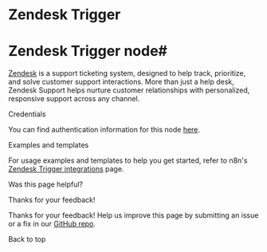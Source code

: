# Zendesk Trigger

[ ](https://github.com/n8n-io/n8n-docs/edit/main/docs/integrations/builtin/trigger-nodes/n8n-nodes-base.zendesktrigger.md "Edit this page")

# Zendesk Trigger node#

[Zendesk](https://www.zendesk.com/) is a support ticketing system, designed to help track, prioritize, and solve customer support interactions. More than just a help desk, Zendesk Support helps nurture customer relationships with personalized, responsive support across any channel.

Credentials

You can find authentication information for this node [here](../../credentials/zendesk/).

Examples and templates

For usage examples and templates to help you get started, refer to n8n's [Zendesk Trigger integrations](https://n8n.io/integrations/zendesk-trigger/) page.

Was this page helpful? 

Thanks for your feedback! 

Thanks for your feedback! Help us improve this page by submitting an issue or a fix in our [GitHub repo](https://github.com/n8n-io/n8n-docs). 

Back to top 
